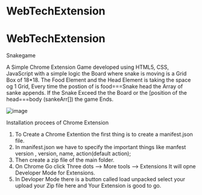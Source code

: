 # WebTechExtension
# WebTechExtension

Snakegame

A Simple Chrome Extension Game developed using HTML5, CSS, JavaScript with a simple logic the Board where snake is moving is a Grid Box of 18*18.
The Food Element and the Head Element is taking the space og 1 Grid, Every time the postion of is food===Snake head the Array of sanke appends.
If the Snake Exceed the the Board or the [position of the head===body (sankeArr[]) the game Ends.


![image](https://user-images.githubusercontent.com/100955581/193595412-54e32ded-d01a-4537-9019-99623ebf03fb.png)

Installation procees of Chrome Extension

1. To Create a Chrome Extention the first thing is to create a manifest.json file.
2. In manifest.json we have to specify the important things like manfest version , version, name, action(default action);
3. Then create a zip file of the main folder.
4. On Chrome Go click  Three dots --> More tools --> Extensions It will opne Developer Mode for Extensions.
5. In  Devloper Mode there is a button called load unpacked select your upload your Zip file here and Your Extension is good to go.


